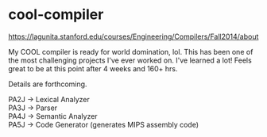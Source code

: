 # cool-compiler

https://lagunita.stanford.edu/courses/Engineering/Compilers/Fall2014/about

My COOL compiler is ready for world domination, lol. This has been one of the most challenging projects I've ever worked on. I've learned a lot! Feels great to be at this point after 4 weeks and 160+ hrs.

Details are forthcoming.

PA2J -> Lexical Analyzer<br/>
PA3J -> Parser<br/>
PA4J -> Semantic Analyzer<br/>
PA5J -> Code Generator (generates MIPS assembly code)<br/>
